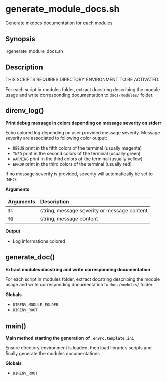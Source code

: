 # generate_module_docs.sh

Generate mkdocs documentation for each modules

## Synopsis


./generate_module_docs.sh

## Description


THIS SCRIPTS REQUIRES DIRECTORY ENVIRONMENT TO BE ACTIVATED.

For each script in modules folder, extract docstring describing the module
usage and write corresponding documentation to `docs/modules/` folder.



## direnv_log()

 **Print debug message in colors depending on message severity on stderr**
 
 Echo colored log depending on user provided message severity. Message
 severity are associated to following color output:
 
   - `DEBUG` print in the fifth colors of the terminal (usually magenta)
   - `INFO` print in the second colors of the terminal (usually green)
   - `WARNING` print in the third colors of the terminal (usually yellow)
   - `ERROR` print in the third colors of the terminal (usually red)
 
 If no message severity is provided, severity will automatically be set to
 INFO.


 **Arguments**

 | Arguments | Description |
 | :-------- | :---------- |
 | `$1` |  string, message severity or message content |
 | `$@` |  string, message content |

 **Output**

 - Log informations colored

## generate_doc()

 **Extract modules docstring and write corresponding documentation**
 
   For each script in modules folder, extract docstring describing the module
   usage and write corresponding documentation to `docs/modules/` folder.

 **Globals**

 - `DIRENV_MODULE_FOLDER`
 - `DIRENV_ROOT`

## main()

 **Main method starting the generation of `.envrc.template.ini`**
 
 Ensure directory environment is loaded, then load libraries scripts and
 finally generate the modules documentations

 **Globals**

 - `DIRENV_ROOT`
